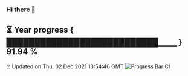 ### Hi there 👋
⏳ Year progress { ███████████████████████████▁▁▁ } 91.94 %
---
⏰ Updated on Thu, 02 Dec 2021 13:54:46 GMT
![Progress Bar CI](https://github.com/liununu/liununu/workflows/Progress%20Bar%20CI/badge.svg)

